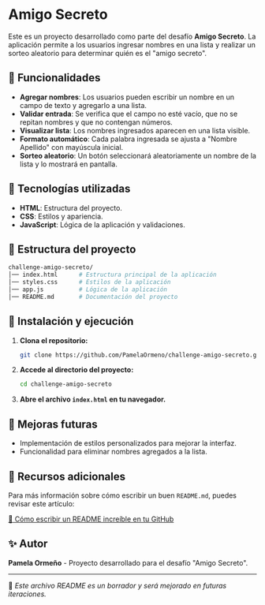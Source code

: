 # Amigo Secreto

Este es un proyecto desarrollado como parte del desafío **Amigo Secreto**. La aplicación permite a los usuarios ingresar nombres en una lista y realizar un sorteo aleatorio para determinar quién es el "amigo secreto".

## 📌 Funcionalidades

- **Agregar nombres**: Los usuarios pueden escribir un nombre en un campo de texto y agregarlo a una lista.
- **Validar entrada**: Se verifica que el campo no esté vacío, que no se repitan nombres y que no contengan números.
- **Visualizar lista**: Los nombres ingresados aparecen en una lista visible.
- **Formato automático**: Cada palabra ingresada se ajusta a "Nombre Apellido" con mayúscula inicial.
- **Sorteo aleatorio**: Un botón seleccionará aleatoriamente un nombre de la lista y lo mostrará en pantalla.

## 🚀 Tecnologías utilizadas

- **HTML**: Estructura del proyecto.
- **CSS**: Estilos y apariencia.
- **JavaScript**: Lógica de la aplicación y validaciones.

## 📂 Estructura del proyecto

```bash
challenge-amigo-secreto/
│── index.html      # Estructura principal de la aplicación
│── styles.css      # Estilos de la aplicación
│── app.js          # Lógica de la aplicación
│── README.md       # Documentación del proyecto
```

## 📖 Instalación y ejecución

1. **Clona el repositorio:**
   ```bash
   git clone https://github.com/PamelaOrmeno/challenge-amigo-secreto.git
   ```
2. **Accede al directorio del proyecto:**
   ```bash
   cd challenge-amigo-secreto
   ```
3. **Abre el archivo `index.html` en tu navegador.**

## 📌 Mejoras futuras

- Implementación de estilos personalizados para mejorar la interfaz.
- Funcionalidad para eliminar nombres agregados a la lista.

## 📖 Recursos adicionales

Para más información sobre cómo escribir un buen `README.md`, puedes revisar este artículo:

[📘 Cómo escribir un README increíble en tu GitHub](https://www.aluracursos.com/blog/como-escribir-un-readme-increible-en-tu-github)

## ✨ Autor

**Pamela Ormeño** - Proyecto desarrollado para el desafío "Amigo Secreto".

---
📌 _Este archivo README es un borrador y será mejorado en futuras iteraciones._
